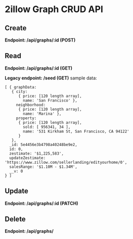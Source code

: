 # 2illow Graph CRUD API
## Create
**Endpoint: /api/graphs/:id (POST)**

## Read
**Endpoint: /api/graphs/:id (GET)**

**Legacy endpoint: /seed (GET)**
sample data:
```
[ { graphData: 
   { city: 
      { price: [120 length array],
        name: 'San Francisco' },
     neighborhood: 
      { price: [120 length array],
        name: 'Marina' },
     property: 
      { price: [120 length array],
        sold: [ 956341, 34 ],
        name: '531 Kirkham St, San Francisco, CA 94122' 
      } 
   },
  _id: 5e4456e3b4798a40248be9e2,
  id: 0,
  zestimate: '$1,225,583',
  updateZestimate: 'https://www.zillow.com/sellerlanding/edityourhome/0',
  salesRange: '$1.10M - $1.34M',
  __v: 0 
} ]
```
## Update
**Endpoint: /api/graphs/:id (PATCH)**

## Delete
**Endpoint: /api/graphs/**

